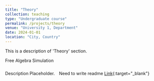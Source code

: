 ```yaml
---
title: "Theory"
collection: teaching
type: "Undergraduate course"
permalink: /projects/theory
venue: "University 1, Department"
date: 2024-01-01
location: "City, Country"
---
```


This is a description of 'Theory' section.

Free Algebra Simulation
#####
Description Placeholder.　Need to write readme
[Link](https://github.com/nlyu1/FreeAlgebra){:target="_blank"}
